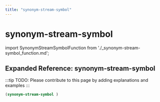 ```yaml
---
title: "synonym-stream-symbol"
---
```


# synonym-stream-symbol

import SynonymStreamSymbolFunction from './_synonym-stream-symbol_function.md';

<SynonymStreamSymbolFunction />

## Expanded Reference: synonym-stream-symbol

:::tip
TODO: Please contribute to this page by adding explanations and examples
:::

```lisp
(synonym-stream-symbol )
```
